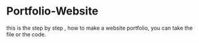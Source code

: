 # Portfolio-Website
this is the step by step , how to make a website portfolio, you can take the file or the code. 
